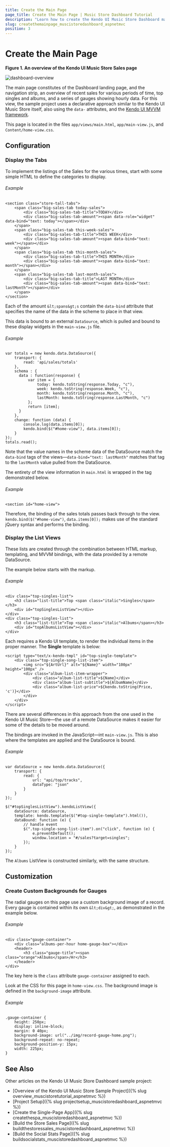 ```yaml
---
title: Create the Main Page
page_title: Create the Main Page | Music Store Dashboard Tutorial
description: "Learn how to create the Kendo UI Music Store Dashboard main page by using Telerik UI for ASP.NET MVC."
slug: createthemainpage_muscistoredashboard_aspnetmvc
position: 3
---
```


# Create the Main Page

**Figure 1. An overview of the Kendo UI Music Store Sales page**

![dashboard-overview](/tutorials/asp.net/kendo-music-store/music-store-dashboard/images/dashboard-overview.png)

The main page constitutes of the Dashboard landing page, and the navigation strip, an overview of recent sales for various periods of time, top singles and albums, and a series of gauges showing hourly data. For this view, the sample project uses a declarative approach similar to the Kendo UI Music Store itself, also using the `data-` attributes, and the [Kendo UI MVVM framework](http://demos.telerik.com/kendo-ui/web/mvvm/index.html).

This page is located in the files `app/views/main.html`, `app/main-view.js`, and `Content/home-view.css`.

## Configuration

### Display the Tabs

To implement the listings of the Sales for the various times, start with some simple HTML to define the categories to display.

###### Example

	<section class="store-tall-tabs">
        <span class="big-sales-tab today-sales">
            <div class="big-sales-tab-title">TODAY</div>
            <div class="big-sales-tab-amount"><span data-role="widget" data-bind="text: today"></span></div>
        </span>
        <span class="big-sales-tab this-week-sales">
            <div class="big-sales-tab-title">THIS WEEK</div>
            <div class="big-sales-tab-amount"><span data-bind="text: week"></span></div>
        </span>
        <span class="big-sales-tab this-month-sales">
            <div class="big-sales-tab-title">THIS MONTH</div>
            <div class="big-sales-tab-amount"><span data-bind="text: month"></span></div>
        </span>
        <span class="big-sales-tab last-month-sales">
            <div class="big-sales-tab-title">LAST MONTH</div>
            <div class="big-sales-tab-amount"><span data-bind="text: lastMonth"></span></div>
        </span>
    </section>

Each of the amount `&lt;spans&gt;s` contain the `data-bind` attribute that specifies the name of the data in the scheme to place in that view.

This data is bound to an external `DataSource`, which is pulled and bound to these display widgets in the `main-view.js` file.

###### Example

	var totals = new kendo.data.DataSource({
        transport: {
            read: 'api/sales/totals'
        },
        schema : {
          data : function(response) {
              var item = {
                  today: kendo.toString(response.Today, "c"),
                  week: kendo.toString(response.Week, "c"),
                  month: kendo.toString(response.Month, "c"),
                  lastMonth: kendo.toString(response.LastMonth, "c")
              };
              return [item];
          }  
        },
        change: function (data) {
            console.log(data.items[0]);
            kendo.bind($("#home-view"), data.items[0]);
        }
    });
    totals.read();

Note that the value names in the scheme data of the DataSource match the `data-bind` tags of the views&mdash;`data-bind="text: lastMonth"` matches that tag to the `lastMonth` value pulled from the DataSource.

The entirety of the view information in `main.html` is wrapped in the tag demonstrated below.

###### Example

	<section id="home-view">

Therefore, the binding of the sales totals passes back through to the view. `kendo.bind($("#home-view")`, `data.items[0]);` makes use of the standard jQuery syntax and performs the binding.

### Display the List Views

These lists are created through the combination between HTML markup, templating, and MVVM bindings, with the data provided by a remote DataSource.

The example below starts with the markup.

###### Example

	<div class="top-singles-list">
        <h3 class="list-title">Top <span class="italic">Singles</span></h3>
        <div id="topSinglesListView"></div>
    </div>
    <div class="top-singles-list">
        <h3 class="list-title">Top <span class="italic">Albums</span></h3>
        <div id="topAlbumsListView"></div>
	</div>
Each requires a Kendo UI template, to render the individual items in the proper manner. The **Single** template is below:

	<script type="text/x-kendo-tmpl" id="top-single-template">
    	<div class="top-single-song-list-item">
	        <img src="${ArtUrl}" alt="${Name}" width="100px" height="100px" />
	        <div class="album-list-item-wrapper">
	            <div class="album-list-title">${Name}</div>
	            <div class="album-list-subtitle">${AlbumName}</div>
	            <div class="album-list-price">${kendo.toString(Price, 'c')}</div>
	        </div>
	    </div>
	</script>

There are several differences in this approach from the one used in the Kendo UI Music Store&mdash;the use of a remote DataSource makes it easier for some of the details to be moved around.

The bindings are invoked in the JavaScript&mdash;int `main-view.js`. This is also where the templates are applied and the DataSource is bound.

###### Example

	var dataSource = new kendo.data.DataSource({
        transport: {
            read: {
                url: "api/top/tracks",
                dataType: "json"
            }
        }
    });

    $("#topSinglesListView").kendoListView({
        dataSource: dataSource,
        template: kendo.template($("#top-single-template").html()),
        dataBound: function (e) {
            // handle event
            $(".top-single-song-list-item").on("click", function (e) {
                e.preventDefault();
                window.location = "#/sales?target=singles";
            });
        }
    });

The `Albums` ListView is constructed similarly, with the same structure.

## Customization

### Create Custom Backgrounds for Gauges

The radial gauges on this page use a custom background image of a record. Every gauge is contained within its own `&lt;div&gt;`, as demonstrated in the example below.

###### Example

	<div class="gauge-container">
    	<div class="albums-per-hour home-gauge-box"></div>
        <header>
        	<h3 class="gauge-title"><span class="orange">Albums</span>/Hr</h3>
        </header>
	</div>

The key here is the `class` attribute `gauge-container` assigned to each.

Look at the CSS for this page in `home-view.css`. The background image is defined in the `background-image` attribute.

###### Example

	.gauge-container {
 		height: 250px;
  		display: inline-block;
 		margin: 0 40px;
 		background-image: url("../img/record-gauge-home.png");
 	  	background-repeat: no-repeat;
  	  	background-position-y: 15px;
  	  	width: 225px;
	}

## See Also

Other articles on the Kendo UI Music Store Dashboard sample project:

* [Overview of the Kendo UI Music Store Sample Project]({% slug overview_muscistoretutorial_aspnetmvc %})
* [Project Setup]({% slug projectsetup_muscistoredashboard_aspnetmvc %})
* [Create the Single-Page App]({% slug createthespa_muscistoredashboard_aspnetmvc %})
* [Build the Store Sales Page]({% slug buildthestoressales_muscistoredashboard_aspnetmvc %})
* [Build the Social Stats Page]({% slug buildsocialstats_muscistoredashboard_aspnetmvc %})
